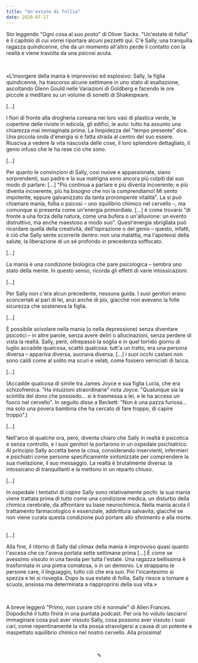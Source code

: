 ```yaml
---
title: "Un'estate di follia"
date: 2020-07-17
---
```

Sto leggendo "Ogni cosa al suo posto" di Oliver Sacks. "Un'estate di follia" è il capitolo di cui vorrei riportare alcuni pezzetti qui. C'è Sally, una tranquilla ragazza quindicenne, che da un momento all'altro perde il contatto con la realtà e viene travolta da una psicosi acuta.

&nbsp;

«L'insorgere della mania è improvviso ed esplosivo: Sally, la figlia quindicenne, ha trascorso alcune settimane in uno stato di esaltazione, ascoltando Glenn Gould nelle Variazioni di Goldberg e facendo le ore piccole a meditare su un volume di sonetti di Shakespeare.

[...]
&nbsp;

I fiori di fronte alla drogheria coreana nei loro vasi di plastica verde, le copertine delle riviste in edicola, gli edifici, le auto: tutto ha assunto una chiarezza mai immaginata prima. La limpidezza del "tempo presente" dice. Una piccola onda d'energia si è fatta strada al centro del suo essere. Riusciva a vedere la vita nascosta delle cose, il loro splendore dettagliato, il genio infuso che le ha rese ciò che sono.

[...]
&nbsp;

Per quanto le convinzioni di Sally, così nuove e appassionate, siano sorprendenti, suo padre e la sua matrigna sono ancora più colpiti dal suo modo di parlare: [...] "Più continua a parlare e più diventa incoerente; e più diventa incoerente, più ha bisogno che noi la comprendiamo! Mi sento impotente, eppure galvanizzato da tanta prorompente vitalità".
La si può chiamare mania, follia o psicosi – uno squilibrio chimico nel cervello –, ma comunque si presenta come un'energia primordiale. [...] è come trovarsi "di fronte a una forza della natura, come una bufera o un'alluvione: un evento distruttivo, ma anche maestoso a modo suo". Quest'energia sbrigliata può ricordare quella della creatività, dell'ispirazione o del genio – questo, infatti, è ciò che Sally sente scorrerle dentro: non una malattia, ma l'apoteosi della salute, la liberazione di un sé profondo in precedenza soffocato.
&nbsp;

[...]
&nbsp;

La mania è una condizione biologica che pare psicologica – sembra uno stato della mente. In questo senso, ricorda gli effetti di varie intossicazioni.
&nbsp;

[...]
&nbsp;

Per Sally non c'era alcun precedente, nessuna guida. I suoi genitori erano sconcertati al pari di lei, anzi anche di più, giacché non avevano la folle sicurezza che sosteneva la figlia.
&nbsp;

[...]
&nbsp;

È possibile scivolare nella mania (o nella depressione) senza diventare psicotici – in altre parole, senza avere deliri o allucinazioni, senza perdere di vista la realtà. Sally, però, oltrepassò la soglia e in quel torrido giorno di luglio accadde qualcosa, scattò qualcosa: tutt'a un tratto, era una persona diversa – appariva diversa, suonava diversa. [...] i suoi occhi castani non sono caldi come al solito ma scuri e velati, come fossero verniciati di lacca.
&nbsp;

[...]
&nbsp;

(Accadde qualcosa di simile tra James Joyce e sua figlia Lucia, che era schizofrenica. "Ha intuizioni straordinarie" nota Joyce. "Qualunque sia la scintilla del dono che possiedo... si è trasmessa a lei, e le ha acceso un fuoco nel cervello". In seguito disse a Beckett: "Non è una pazza furiosa... ma solo una povera bambina che ha cercato di fare troppo, di capire troppo".)

[...]
&nbsp;

Nell'arco di qualche ora, però, diventa chiaro che Sally in realtà è psicotica e senza controllo, e i suoi genitori la portarono in un ospedale psichiatrico. Al principio Sally accetta bene la cosa, considerando inservienti, infermieri e psichiatri come persone specificamente sintonizzate per comprendere la sua rivelazione, il suo messaggio. La realtà è brutalmente diversa: la intossicano di tranquillanti e la mettono in un reparto chiuso.
&nbsp;

[...]
&nbsp;

In ospedale i tentativi di *capire* Sally sono relativamente pochi: la sua mania viene trattata prima di tutto come una condizione medica, un disturbo della chimica cerebrale, da affrontare su base neurochimica. Nella mania acuta il trattamento farmacologico è essenziale, addirittura salvavita, giacché se non viene curata questa condizione può portare allo sfinimento e alla morte.
&nbsp;

[...]
&nbsp;

Alla fine, il ritorno di Sally dal climax della mania è improvviso quasi quanto l'ascesa che ce l'aveva portata sette settimane prima [...] È come se avessimo vissuto in una favola per tutta l'estate. Una ragazza bellissima è trasformata in una pietra comatosa, o in un demonio. Le strappano le persone care, il linguaggio, tutto ciò che era suo. Poi l'incantesimo si spezza e lei si risveglia.
Dopo la sua estate di follia, Sally riesce a tornare a scuola, ansiosa ma determinata a riapproprirsi della sua vita.»

&nbsp;

A breve leggerò "Primo, non curare chi è normale" di Allen Frances. Dopodiché il tutto finirà in una puntata podcast. Per ora ho voluto lasciarvi immaginare cosa può aver vissuto Sally, cosa possono aver vissuto i suoi cari, come repentinamente la vita possa stravolgersi a causa di un potente e inaspettato squilibrio chimico nel nostro cervello. Alla prossima!

&nbsp;

<div align="center">
  ✎
</div>
